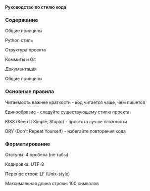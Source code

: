 **Руководство по стилю кода**
### Содержание
Общие принципы

Python стиль

Структура проекта

Коммиты и Git

Документация

Общие принципы

### Основные правила
Читаемость важнее краткости - код читается чаще, чем пишется

Единообразие - следуйте существующему стилю проекта

KISS (Keep It Simple, Stupid) - простота лучше сложности

DRY (Don't Repeat Yourself) - избегайте повторения кода

### Форматирование
Отступы: 4 пробела (не табы)

Кодировка: UTF-8

Перенос строк: LF (Unix-style)

Максимальная длина строки: 100 символов